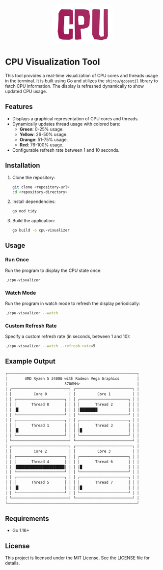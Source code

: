 <p align="center">
  <img src="./cpu.png" alt="CLI Unit Test Generator Logo" />
</p>

# CPU Visualization Tool

This tool provides a real-time visualization of CPU cores and threads usage in the terminal. It is built using Go and utilizes the `shirou/gopsutil` library to fetch CPU information. The display is refreshed dynamically to show updated CPU usage.

## Features

- Displays a graphical representation of CPU cores and threads.
- Dynamically updates thread usage with colored bars:
  - **Green**: 0-25% usage.
  - **Yellow**: 26-50% usage.
  - **Orange**: 51-75% usage.
  - **Red**: 76-100% usage.
- Configurable refresh rate between 1 and 10 seconds.

## Installation

1. Clone the repository:

   ```bash
   git clone <repository-url>
   cd <repository-directory>
   ```

2. Install dependencies:

   ```bash
   go mod tidy
   ```

3. Build the application:
   ```bash
   go build -o cpu-visualizer
   ```

## Usage

### Run Once

Run the program to display the CPU state once:

```bash
./cpu-visualizer
```

### Watch Mode

Run the program in watch mode to refresh the display periodically:

```bash
./cpu-visualizer --watch
```

### Custom Refresh Rate

Specify a custom refresh rate (in seconds, between 1 and 10):

```bash
./cpu-visualizer --watch --refresh-rate=5
```

## Example Output

```bash
┌───────────────────────────────────────────────────────────┐
│        AMD Ryzen 5 3400G with Radeon Vega Graphics        │
│                          3700MHz                          │
│ ┌──────────────────────────┐ ┌──────────────────────────┐ │
│ │          Core 0          │ │          Core 1          │ │
│ │ ┌──────────────────────┐ │ │ ┌──────────────────────┐ │ │
│ │ │       Thread 0       │ │ │ │       Thread 2       │ │ │
│ │ │█                     │ │ │ │████████              │ │ │
│ │ └──────────────────────┘ │ │ └──────────────────────┘ │ │
│ │ ┌──────────────────────┐ │ │ ┌──────────────────────┐ │ │
│ │ │       Thread 1       │ │ │ │       Thread 3       │ │ │
│ │ │█                     │ │ │ │█                     │ │ │
│ │ └──────────────────────┘ │ │ └──────────────────────┘ │ │
│ └──────────────────────────┘ └──────────────────────────┘ │
│ ┌──────────────────────────┐ ┌──────────────────────────┐ │
│ │          Core 2          │ │          Core 3          │ │
│ │ ┌──────────────────────┐ │ │ ┌──────────────────────┐ │ │
│ │ │       Thread 4       │ │ │ │       Thread 6       │ │ │
│ │ │██████████████████████│ │ │ │█                     │ │ │
│ │ └──────────────────────┘ │ │ └──────────────────────┘ │ │
│ │ ┌──────────────────────┐ │ │ ┌──────────────────────┐ │ │
│ │ │       Thread 5       │ │ │ │       Thread 7       │ │ │
│ │ │█                     │ │ │ │█                     │ │ │
│ │ └──────────────────────┘ │ │ └──────────────────────┘ │ │
│ └──────────────────────────┘ └──────────────────────────┘ │
└───────────────────────────────────────────────────────────┘
```

## Requirements

- Go 1.16+

## License

This project is licensed under the MIT License. See the LICENSE file for details.
